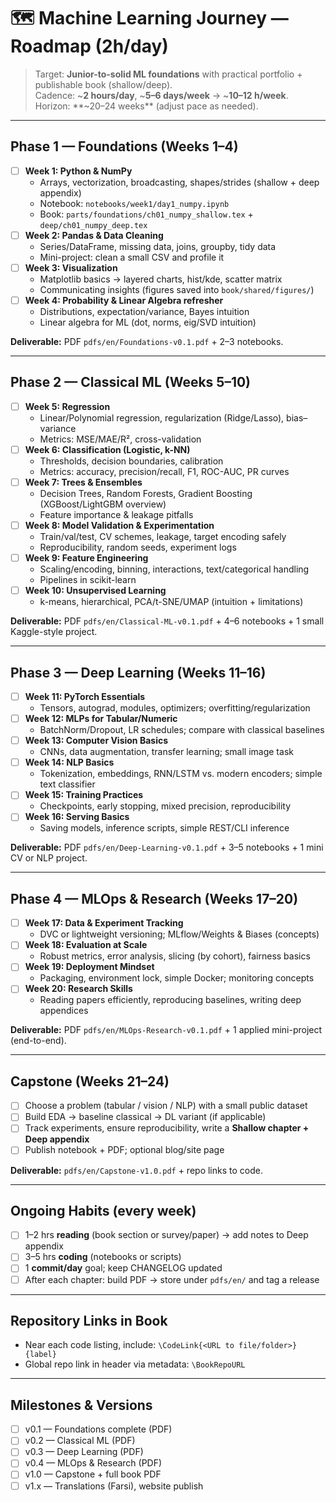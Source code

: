 # 🗺️ Machine Learning Journey — Roadmap (2h/day)

> Target: **Junior-to-solid ML foundations** with practical portfolio + publishable book (shallow/deep).  
> Cadence: ~**2 hours/day**, ~**5–6 days/week** → ~**10–12 h/week**.  
> Horizon: **~20–24 weeks** (adjust pace as needed).

---

## Phase 1 — Foundations (Weeks 1–4)

- [ ] **Week 1: Python & NumPy**
  - Arrays, vectorization, broadcasting, shapes/strides (shallow + deep appendix)
  - Notebook: `notebooks/week1/day1_numpy.ipynb`
  - Book: `parts/foundations/ch01_numpy_shallow.tex` + `deep/ch01_numpy_deep.tex`
- [ ] **Week 2: Pandas & Data Cleaning**
  - Series/DataFrame, missing data, joins, groupby, tidy data
  - Mini-project: clean a small CSV and profile it
- [ ] **Week 3: Visualization**
  - Matplotlib basics → layered charts, hist/kde, scatter matrix
  - Communicating insights (figures saved into `book/shared/figures/`)
- [ ] **Week 4: Probability & Linear Algebra refresher**
  - Distributions, expectation/variance, Bayes intuition
  - Linear algebra for ML (dot, norms, eig/SVD intuition)

**Deliverable:** PDF `pdfs/en/Foundations-v0.1.pdf` + 2–3 notebooks.

---

## Phase 2 — Classical ML (Weeks 5–10)

- [ ] **Week 5: Regression**
  - Linear/Polynomial regression, regularization (Ridge/Lasso), bias–variance
  - Metrics: MSE/MAE/R², cross-validation
- [ ] **Week 6: Classification (Logistic, k-NN)**
  - Thresholds, decision boundaries, calibration
  - Metrics: accuracy, precision/recall, F1, ROC-AUC, PR curves
- [ ] **Week 7: Trees & Ensembles**
  - Decision Trees, Random Forests, Gradient Boosting (XGBoost/LightGBM overview)
  - Feature importance & leakage pitfalls
- [ ] **Week 8: Model Validation & Experimentation**
  - Train/val/test, CV schemes, leakage, target encoding safely
  - Reproducibility, random seeds, experiment logs
- [ ] **Week 9: Feature Engineering**
  - Scaling/encoding, binning, interactions, text/categorical handling
  - Pipelines in scikit-learn
- [ ] **Week 10: Unsupervised Learning**
  - k-means, hierarchical, PCA/t-SNE/UMAP (intuition + limitations)

**Deliverable:** PDF `pdfs/en/Classical-ML-v0.1.pdf` + 4–6 notebooks + 1 small Kaggle-style project.

---

## Phase 3 — Deep Learning (Weeks 11–16)

- [ ] **Week 11: PyTorch Essentials**
  - Tensors, autograd, modules, optimizers; overfitting/regularization
- [ ] **Week 12: MLPs for Tabular/Numeric**
  - BatchNorm/Dropout, LR schedules; compare with classical baselines
- [ ] **Week 13: Computer Vision Basics**
  - CNNs, data augmentation, transfer learning; small image task
- [ ] **Week 14: NLP Basics**
  - Tokenization, embeddings, RNN/LSTM vs. modern encoders; simple text classifier
- [ ] **Week 15: Training Practices**
  - Checkpoints, early stopping, mixed precision, reproducibility
- [ ] **Week 16: Serving Basics**
  - Saving models, inference scripts, simple REST/CLI inference

**Deliverable:** PDF `pdfs/en/Deep-Learning-v0.1.pdf` + 3–5 notebooks + 1 mini CV or NLP project.

---

## Phase 4 — MLOps & Research (Weeks 17–20)

- [ ] **Week 17: Data & Experiment Tracking**
  - DVC or lightweight versioning; MLflow/Weights & Biases (concepts)
- [ ] **Week 18: Evaluation at Scale**
  - Robust metrics, error analysis, slicing (by cohort), fairness basics
- [ ] **Week 19: Deployment Mindset**
  - Packaging, environment lock, simple Docker; monitoring concepts
- [ ] **Week 20: Research Skills**
  - Reading papers efficiently, reproducing baselines, writing deep appendices

**Deliverable:** PDF `pdfs/en/MLOps-Research-v0.1.pdf` + 1 applied mini-project (end-to-end).

---

## Capstone (Weeks 21–24)

- [ ] Choose a problem (tabular / vision / NLP) with a small public dataset
- [ ] Build EDA → baseline classical → DL variant (if applicable)
- [ ] Track experiments, ensure reproducibility, write a **Shallow chapter + Deep appendix**
- [ ] Publish notebook + PDF; optional blog/site page

**Deliverable:** `pdfs/en/Capstone-v1.0.pdf` + repo links to code.

---

## Ongoing Habits (every week)

- [ ] 1–2 hrs **reading** (book section or survey/paper) → add notes to Deep appendix
- [ ] 3–5 hrs **coding** (notebooks or scripts)
- [ ] 1 **commit/day** goal; keep CHANGELOG updated
- [ ] After each chapter: build PDF → store under `pdfs/en/` and tag a release

---

## Repository Links in Book

- Near each code listing, include: `\CodeLink{<URL to file/folder>}{label}`  
- Global repo link in header via metadata: `\BookRepoURL`

---

## Milestones & Versions

- [ ] v0.1 — Foundations complete (PDF)  
- [ ] v0.2 — Classical ML (PDF)  
- [ ] v0.3 — Deep Learning (PDF)  
- [ ] v0.4 — MLOps & Research (PDF)  
- [ ] v1.0 — Capstone + full book PDF  
- [ ] v1.x — Translations (Farsi), website publish
